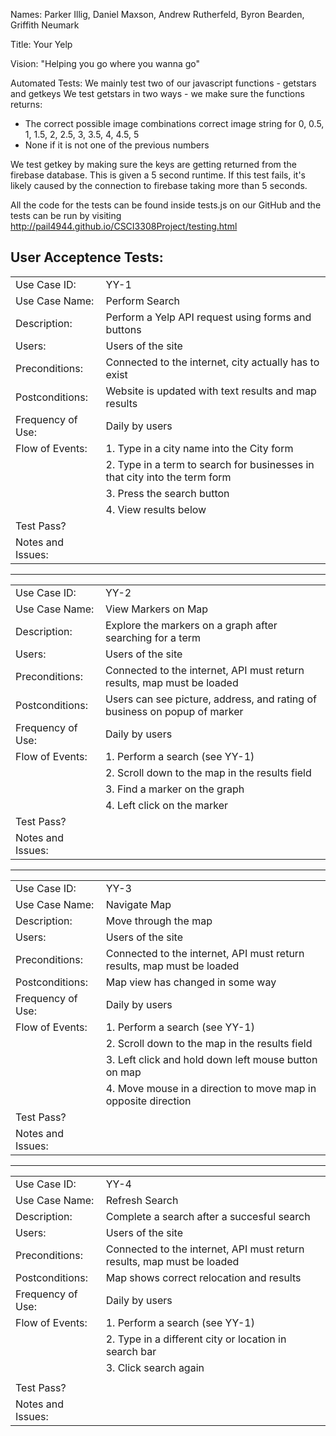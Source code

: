 Names: Parker Illig, Daniel Maxson, Andrew Rutherfeld, Byron Bearden, Griffith Neumark

Title: Your Yelp

Vision: "Helping you go where you wanna go"

Automated Tests: 
We mainly test two of our javascript functions - getstars and getkeys
We test getstars in two ways - we make sure the functions returns:
* The correct possible image combinations correct image string for 0, 0.5, 1, 1.5, 2, 2.5, 3, 3.5, 4, 4.5, 5
* None if it is not one of the previous numbers

We test getkey by making sure the keys are getting returned from the firebase database. This is given a 5 second runtime. If this test fails, it's likely caused by the connection to firebase taking more than 5 seconds. 

All the code for the tests can be found inside tests.js on our GitHub and the tests can be run by visiting http://pail4944.github.io/CSCI3308Project/testing.html


User Acceptence Tests:
----------------------------------------------------------
|                   |   |
|-------------------|---|
| Use Case ID:      | YY-1 |
| Use Case Name:    | Perform Search |
| Description:      | Perform a Yelp API request using forms and buttons |
| Users:            | Users of the site |
| Preconditions:    | Connected to the internet, city actually has to exist |
| Postconditions:   | Website is updated with text results and map results |
| Frequency of Use: | Daily by users |
| Flow of Events:   |   1. Type in a city name into the City form |
|                   |   2. Type in a term to search for businesses in that city into the term form |
|                   |   3. Press the search button |
|                   |   4. View results below |
| Test Pass?        |   |
| Notes and Issues: |   |

----------------------------------------------------------

|                   |   |
|-------------------|---|
| Use Case ID:      | YY-2 |
| Use Case Name:    | View Markers on Map |
| Description:      | Explore the markers on a graph after searching for a term |
| Users:            | Users of the site |
| Preconditions:    | Connected to the internet, API must return results, map must be loaded |
| Postconditions:   | Users can see picture, address, and rating of business on popup of marker|
| Frequency of Use: | Daily by users |
| Flow of Events:   |   1. Perform a search (see YY-1) |
|                   |   2. Scroll down to the map in the results field |
|                   |   3. Find a marker on the graph |
|                   |   4. Left click on the marker |
| Test Pass?        |   |
| Notes and Issues: |   |

----------------------------------------------------------

|                   |   |
|-------------------|---|
| Use Case ID:      | YY-3 |
| Use Case Name:    | Navigate Map  |
| Description:      | Move through the map |
| Users:            | Users of the site |
| Preconditions:    | Connected to the internet, API must return results, map must be loaded |
| Postconditions:   | Map view has changed in some way |
| Frequency of Use: | Daily by users |
| Flow of Events:   |   1. Perform a search (see YY-1) |
|                   |   2. Scroll down to the map in the results field |
|                   |   3. Left click and hold down left mouse button on map |
|                   |   4. Move mouse in a direction to move map in opposite direction |
| Test Pass?        |   |
| Notes and Issues: |   |

----------------------------------------------------------

|                   |   |
|-------------------|---|
| Use Case ID:      | YY-4 |
| Use Case Name:    | Refresh Search  |
| Description:      | Complete a search after a succesful search |
| Users:            | Users of the site |
| Preconditions:    | Connected to the internet, API must return results, map must be loaded |
| Postconditions:   | Map shows correct relocation and results |
| Frequency of Use: | Daily by users |
| Flow of Events:   |   1. Perform a search (see YY-1) |
|                   |   2. Type in a different city or location in search bar |
|                   |   3. Click search again |
|                   |   |
| Test Pass?        |   |
| Notes and Issues: |   |
